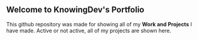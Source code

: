## Welcome to KnowingDev's Portfolio 
This github repository was made for showing all of my **Work and Projects** I have made. Active or not active, all of my projects are shown here.
